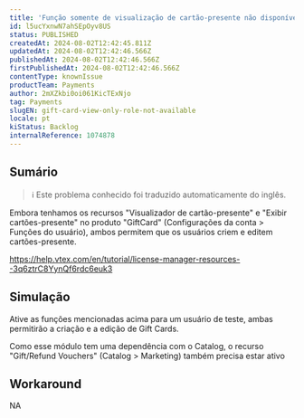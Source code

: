 ```yaml
---
title: 'Função somente de visualização de cartão-presente não disponível'
id: l5ucYxnwN7ahSEpOyv8US
status: PUBLISHED
createdAt: 2024-08-02T12:42:45.811Z
updatedAt: 2024-08-02T12:42:46.566Z
publishedAt: 2024-08-02T12:42:46.566Z
firstPublishedAt: 2024-08-02T12:42:46.566Z
contentType: knownIssue
productTeam: Payments
author: 2mXZkbi0oi061KicTExNjo
tag: Payments
slugEN: gift-card-view-only-role-not-available
locale: pt
kiStatus: Backlog
internalReference: 1074878
---
```


## Sumário

>ℹ️ Este problema conhecido foi traduzido automaticamente do inglês.


Embora tenhamos os recursos "Visualizador de cartão-presente" e "Exibir cartões-presente" no produto "GiftCard" (Configurações da conta > Funções do usuário), ambos permitem que os usuários criem e editem cartões-presente.

https://help.vtex.com/en/tutorial/license-manager-resources--3q6ztrC8YynQf6rdc6euk3

## Simulação


Ative as funções mencionadas acima para um usuário de teste, ambas permitirão a criação e a edição de Gift Cards.

Como esse módulo tem uma dependência com o Catalog, o recurso "Gift/Refund Vouchers" (Catalog > Marketing) também precisa estar ativo

## Workaround


NA




